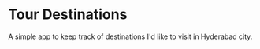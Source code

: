 # Tour Destinations

A simple app to keep track of destinations I'd like to visit in Hyderabad city.

